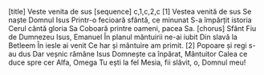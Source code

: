 [title] Veste venita de sus
[sequence] c,1,c,2,c
[1]
Vestea venită de sus
Se naște Domnul Isus
Printr-o fecioară sfântă, ce minunat
S-a împărțit istoria
Cerul cântă gloria Sa
Coboară printre oameni, pacea Sa.
[chorus]
Sfânt Fiu de Dumnezeu
Isus, Emanuel
În planul mântuirii ne-ai iubit
Din slavă la Betleem
În iesle ai venit
Ce har și mântuire am primit.
[2]
Popoare și regi s-au dus
Dar veșnic rămâne Isus
Domnește ca înpărat, Mântuitor
Calea ce duce spre cer
Alfa, Omega Tu ești la fel
Mesia, fii slăvit, o, Domnul meu!

